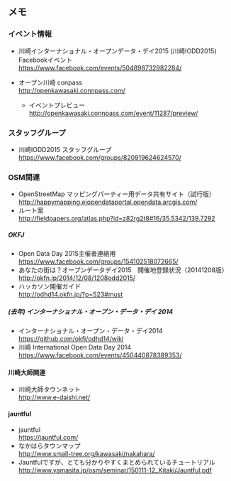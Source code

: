 メモ
----------

### イベント情報

- 川崎インターナショナル・オープンデータ・デイ2015 (川崎IODD2015) Facebookイベント
	<https://www.facebook.com/events/504898732982284/>

- オープン川崎 conpass  
	<http://openkawasaki.connpass.com/>
	- イベントプレビュー
	<http://openkawasaki.connpass.com/event/11287/preview/>

### スタッフグループ

- 川崎IODD2015 スタッフグループ  
	<https://www.facebook.com/groups/820919624624570/>

### OSM関連

- OpenStreetMap マッピングパーティー用データ共有サイト（試行版）  
	<http://happymapping.ejopendataportal.opendata.arcgis.com/>
- ルート案  
	<http://fieldpapers.org/atlas.php?id=z82rg2t8#16/35.5342/139.7292>
	
##### OKFJ

- Open Data Day 2015主催者連絡用  
	<https://www.facebook.com/groups/154102518072665/>
- あなたの街は？オープンデータデイ2015　開催地登録状況（20141208版）  
	<http://okfn.jp/2014/12/08/1208odd2015/>
- ハッカソン開催ガイド  
	<http://odhd14.okfn.jp/?p=523#must>

##### (去年) インターナショナル・オープン・データ・デイ 2014

- インターナショナル・オープン・データ・デイ2014    
	<https://github.com/okfj/odhd14/wiki>
- 川崎 International Open Data Day 2014  
	<https://www.facebook.com/events/450440878389353/>

#### 川崎大師関連

- 川崎大師タウンネット  
	<http://www.e-daishi.net/>

#### jauntful

- jauntful  
	<https://jauntful.com/>
- なかはらタウンマップ  
	<http://www.small-tree.org/kawasaki/nakahara/>
- Jauntfulですが、とても分かりやすくまとめられているチュートリアル
	<http://www.yamasita.jp/osm/seminar/150111-12_Kitaki/Jauntful.pdf>

